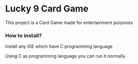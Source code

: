 <h1>Lucky 9 Card Game</h1>
<p>This project is a Card Game made for entertainment purposes</p>
<h3>How to install?</h3>
<p>Install any IDE which have C programming language</p>
<p>Using C as programming language you can run it normally</p>
